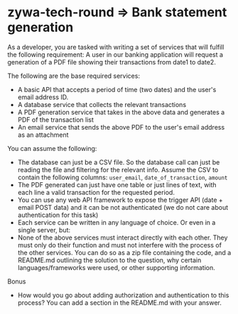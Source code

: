 # zywa-tech-round => Bank statement generation

As a developer, you are tasked with writing a set of services that will fulfill the following requirement: A user in our banking application will request a generation of a PDF file showing their transactions from date1 to date2.

The following are the base required services:
- A basic API that accepts a period of time (two dates) and the user's email address ID.
- A database service that collects the relevant transactions
- A PDF generation service that takes in the above data and generates a PDF of the transaction list
- An email service that sends the above PDF to the user's email address as an attachment

You can assume the following:
- The database can just be a CSV file. So the database call can just be reading the file and filtering for the relevant info. Assume the CSV to contain the following columns: `user_email`, `date_of_transaction`, `amount`
- The PDF generated can just have one table or just lines of text, with each line a valid transaction for the requested period.
- You can use any web API framework to expose the trigger API (date + email POST data) and it can be not authenticated (we do not care about authentication for this task)
- Each service can be written in any language of choice. Or even in a single server, but:
- None of the above services must interact directly with each other. They must only do their function and must not interfere with the process of the other services.
You can do so as a zip file containing the code, and a README.md outlining the solution to the question, why certain languages/frameworks were used, or other supporting information.

Bonus
- How would you go about adding authorization and authentication to this process? You can add a section in the README.md with your answer.

